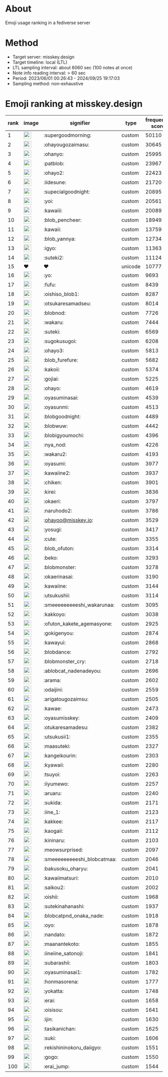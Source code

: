 # About
Emoji usage ranking in a fediverse server

# Method
- Target server: misskey.design
- Target timeline: local (LTL)
- LTL sampling interval: about 6060 sec (100 notes at once)
- Note info reading interval: > 60 sec
- Period: 2023/06/01 00:26:43 - 2024/09/25 19:17:03 
- Sampling method: non-exhaustive

# Emoji ranking at misskey.design

|rank|image|signifier|type|frequency score|
|----|----|----|----|----|
|1|<img height="24" src="https://misskey.design/emoji/supergoodmorning.webp">|:supergoodmorning:|custom|50110|
|2|<img height="24" src="https://misskey.design/emoji/ohayougozaimasu.webp">|:ohayougozaimasu:|custom|30645|
|3|<img height="24" src="https://misskey.design/emoji/ohanyo.webp">|:ohanyo:|custom|25995|
|4|<img height="24" src="https://misskey.design/emoji/patblob.webp">|:patblob:|custom|23967|
|5|<img height="24" src="https://misskey.design/emoji/ohayo2.webp">|:ohayo2:|custom|22423|
|6|<img height="24" src="https://misskey.design/emoji/iidesune.webp">|:iidesune:|custom|21720|
|7|<img height="24" src="https://misskey.design/emoji/supecialgoodnight.webp">|:supecialgoodnight:|custom|20895|
|8|<img height="24" src="https://misskey.design/emoji/yoi.webp">|:yoi:|custom|20561|
|9|<img height="24" src="https://misskey.design/emoji/kawaiii.webp">|:kawaiii:|custom|20089|
|10|<img height="24" src="https://misskey.design/emoji/blob_pencheer.webp">|:blob_pencheer:|custom|18949|
|11|<img height="24" src="https://misskey.design/emoji/kawaii.webp">|:kawaii:|custom|13759|
|12|<img height="24" src="https://misskey.design/emoji/blob_yannya.webp">|:blob_yannya:|custom|12734|
|13|<img height="24" src="https://misskey.design/emoji/igyo.webp">|:igyo:|custom|11363|
|14|<img height="24" src="https://misskey.design/emoji/suteki2.webp">|:suteki2:|custom|11124|
|15|❤|❤|unicode|10777|
|16|<img height="24" src="https://misskey.design/emoji/yo.webp">|:yo:|custom|9693|
|17|<img height="24" src="https://misskey.design/emoji/fufu.webp">|:fufu:|custom|8439|
|18|<img height="24" src="https://misskey.design/emoji/oishiso_blob1.webp">|:oishiso_blob1:|custom|8287|
|19|<img height="24" src="https://misskey.design/emoji/otsukaresamadseu.webp">|:otsukaresamadseu:|custom|8014|
|20|<img height="24" src="https://misskey.design/emoji/blobnod.webp">|:blobnod:|custom|7726|
|21|<img height="24" src="https://misskey.design/emoji/wakaru.webp">|:wakaru:|custom|7444|
|22|<img height="24" src="https://misskey.design/emoji/suteki.webp">|:suteki:|custom|6569|
|23|<img height="24" src="https://misskey.design/emoji/sugokusugoi.webp">|:sugokusugoi:|custom|6208|
|24|<img height="24" src="https://misskey.design/emoji/ohayo3.webp">|:ohayo3:|custom|5813|
|25|<img height="24" src="https://misskey.design/emoji/blob_furefure.webp">|:blob_furefure:|custom|5682|
|26|<img height="24" src="https://misskey.design/emoji/kakoii.webp">|:kakoii:|custom|5374|
|27|<img height="24" src="https://misskey.design/emoji/gojiai.webp">|:gojiai:|custom|5225|
|28|<img height="24" src="https://misskey.design/emoji/ohayo.webp">|:ohayo:|custom|4619|
|29|<img height="24" src="https://misskey.design/emoji/oyasuminasai.webp">|:oyasuminasai:|custom|4539|
|30|<img height="24" src="https://misskey.design/emoji/oyasunmi.webp">|:oyasunmi:|custom|4513|
|31|<img height="24" src="https://misskey.design/emoji/blobgoodnight.webp">|:blobgoodnight:|custom|4489|
|32|<img height="24" src="https://misskey.design/emoji/blobwuw.webp">|:blobwuw:|custom|4442|
|33|<img height="24" src="https://misskey.design/emoji/blobigyoumochi.webp">|:blobigyoumochi:|custom|4396|
|34|<img height="24" src="https://misskey.design/emoji/nya_nod.webp">|:nya_nod:|custom|4226|
|35|<img height="24" src="https://misskey.design/emoji/wakaru2.webp">|:wakaru2:|custom|4193|
|36|<img height="24" src="https://misskey.design/emoji/oyasumi.webp">|:oyasumi:|custom|3977|
|37|<img height="24" src="https://misskey.design/emoji/kawaiine2.webp">|:kawaiine2:|custom|3937|
|38|<img height="24" src="https://misskey.design/emoji/chiken.webp">|:chiken:|custom|3901|
|39|<img height="24" src="https://misskey.design/emoji/kirei.webp">|:kirei:|custom|3836|
|40|<img height="24" src="https://misskey.design/emoji/okaeri.webp">|:okaeri:|custom|3797|
|41|<img height="24" src="https://misskey.design/emoji/naruhodo2.webp">|:naruhodo2:|custom|3786|
|42|<img height="24" src="https://misskey.design/emoji/ohayoo.webp">|:ohayoo@misskey.io:|custom|3529|
|43|<img height="24" src="https://misskey.design/emoji/yosugi.webp">|:yosugi:|custom|3417|
|44|<img height="24" src="https://misskey.design/emoji/cute.webp">|:cute:|custom|3355|
|45|<img height="24" src="https://misskey.design/emoji/blob_ofuton.webp">|:blob_ofuton:|custom|3314|
|46|<img height="24" src="https://misskey.design/emoji/beko.webp">|:beko:|custom|3293|
|47|<img height="24" src="https://misskey.design/emoji/blobmonster.webp">|:blobmonster:|custom|3278|
|48|<img height="24" src="https://misskey.design/emoji/okaerinasai.webp">|:okaerinasai:|custom|3190|
|49|<img height="24" src="https://misskey.design/emoji/kawaiine.webp">|:kawaiine:|custom|3144|
|50|<img height="24" src="https://misskey.design/emoji/utsukushii.webp">|:utsukushii:|custom|3114|
|51|<img height="24" src="https://misskey.design/emoji/smeeeeeeeeeshi_wakarunaa.webp">|:smeeeeeeeeeshi_wakarunaa:|custom|3095|
|52|<img height="24" src="https://misskey.design/emoji/kakkoyo.webp">|:kakkoyo:|custom|3038|
|53|<img height="24" src="https://misskey.design/emoji/ofuton_kakete_agemasyone.webp">|:ofuton_kakete_agemasyone:|custom|2925|
|54|<img height="24" src="https://misskey.design/emoji/gokigenyou.webp">|:gokigenyou:|custom|2874|
|55|<img height="24" src="https://misskey.design/emoji/kawayui.webp">|:kawayui:|custom|2868|
|56|<img height="24" src="https://misskey.design/emoji/blobdance.webp">|:blobdance:|custom|2792|
|57|<img height="24" src="https://misskey.design/emoji/blobmonster_cry.webp">|:blobmonster_cry:|custom|2718|
|58|<img height="24" src="https://misskey.design/emoji/ablobcat_nadenadeyou.webp">|:ablobcat_nadenadeyou:|custom|2696|
|59|<img height="24" src="https://misskey.design/emoji/arama.webp">|:arama:|custom|2602|
|60|<img height="24" src="https://misskey.design/emoji/odaijini.webp">|:odaijini:|custom|2559|
|61|<img height="24" src="https://misskey.design/emoji/arigatougozaimsu.webp">|:arigatougozaimsu:|custom|2505|
|62|<img height="24" src="https://misskey.design/emoji/kawae.webp">|:kawae:|custom|2473|
|63|<img height="24" src="https://misskey.design/emoji/oyasumisskey.webp">|:oyasumisskey:|custom|2409|
|64|<img height="24" src="https://misskey.design/emoji/otukaresamadesu.webp">|:otukaresamadesu:|custom|2382|
|65|<img height="24" src="https://misskey.design/emoji/utsukusii1.webp">|:utsukusii1:|custom|2355|
|66|<img height="24" src="https://misskey.design/emoji/maasuteki.webp">|:maasuteki:|custom|2327|
|67|<img height="24" src="https://misskey.design/emoji/kangeikourin.webp">|:kangeikourin:|custom|2303|
|68|<img height="24" src="https://misskey.design/emoji/kyawaii.webp">|:kyawaii:|custom|2280|
|69|<img height="24" src="https://misskey.design/emoji/tsuyoi.webp">|:tsuyoi:|custom|2263|
|70|<img height="24" src="https://misskey.design/emoji/iiyumewo.webp">|:iiyumewo:|custom|2257|
|71|<img height="24" src="https://misskey.design/emoji/aruaru.webp">|:aruaru:|custom|2240|
|72|<img height="24" src="https://misskey.design/emoji/sukida.webp">|:sukida:|custom|2171|
|73|<img height="24" src="https://misskey.design/emoji/iine_1.webp">|:iine_1:|custom|2123|
|74|<img height="24" src="https://misskey.design/emoji/kakkee.webp">|:kakkee:|custom|2117|
|75|<img height="24" src="https://misskey.design/emoji/kaogaii.webp">|:kaogaii:|custom|2112|
|76|<img height="24" src="https://misskey.design/emoji/kininaru.webp">|:kininaru:|custom|2103|
|77|<img height="24" src="https://misskey.design/emoji/meowsurprised.webp">|:meowsurprised:|custom|2097|
|78|<img height="24" src="https://misskey.design/emoji/smeeeeeeeeeshi_blobcatmaa.webp">|:smeeeeeeeeeshi_blobcatmaa:|custom|2046|
|79|<img height="24" src="https://misskey.design/emoji/bakusoku_oharyu.webp">|:bakusoku_oharyu:|custom|2041|
|80|<img height="24" src="https://misskey.design/emoji/kawaiimatsuri.webp">|:kawaiimatsuri:|custom|2010|
|81|<img height="24" src="https://misskey.design/emoji/saikou2.webp">|:saikou2:|custom|2002|
|82|<img height="24" src="https://misskey.design/emoji/oishii.webp">|:oishii:|custom|1968|
|83|<img height="24" src="https://misskey.design/emoji/sutekinahanashi.webp">|:sutekinahanashi:|custom|1937|
|84|<img height="24" src="https://misskey.design/emoji/blobcatpnd_onaka_nade.webp">|:blobcatpnd_onaka_nade:|custom|1918|
|85|<img height="24" src="https://misskey.design/emoji/oyo.webp">|:oyo:|custom|1878|
|86|<img height="24" src="https://misskey.design/emoji/nandato.webp">|:nandato:|custom|1872|
|87|<img height="24" src="https://misskey.design/emoji/maanantekoto.webp">|:maanantekoto:|custom|1855|
|88|<img height="24" src="https://misskey.design/emoji/iineiine_satonoji.webp">|:iineiine_satonoji:|custom|1841|
|89|<img height="24" src="https://misskey.design/emoji/subarashii.webp">|:subarashii:|custom|1803|
|90|<img height="24" src="https://misskey.design/emoji/oyasuminasai1.webp">|:oyasuminasai1:|custom|1782|
|91|<img height="24" src="https://misskey.design/emoji/honmasorena.webp">|:honmasorena:|custom|1777|
|92|<img height="24" src="https://misskey.design/emoji/yokatta.webp">|:yokatta:|custom|1748|
|93|<img height="24" src="https://misskey.design/emoji/erai.webp">|:erai:|custom|1658|
|94|<img height="24" src="https://misskey.design/emoji/oisisou.webp">|:oisisou:|custom|1641|
|95|<img height="24" src="https://misskey.design/emoji/ijin.webp">|:ijin:|custom|1630|
|96|<img height="24" src="https://misskey.design/emoji/tasikanichan.webp">|:tasikanichan:|custom|1625|
|97|<img height="24" src="https://misskey.design/emoji/suki.webp">|:suki:|custom|1606|
|98|<img height="24" src="https://misskey.design/emoji/rekishininokoru_daiigyo.webp">|:rekishininokoru_daiigyo:|custom|1551|
|99|<img height="24" src="https://misskey.design/emoji/gogo.webp">|:gogo:|custom|1550|
|100|<img height="24" src="https://misskey.design/emoji/erai_jump.webp">|:erai_jump:|custom|1544|
